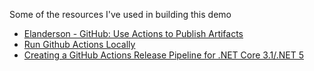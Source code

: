 Some of the resources I've used in building this demo

- [Elanderson - GitHub: Use Actions to Publish Artifacts](https://elanderson.net/2020/06/github-use-actions-to-publish-artifacts/)
- [Run Github Actions Locally](https://www.amazon.co.uk/TOMLOV-Microscope-Magnification-Ultra-Precise-Compatible/dp/B08G4Y6C65)
- [Creating a GitHub Actions Release Pipeline for .NET Core 3.1/.NET 5
](https://erri120.github.io/2020/12/19/Creating-a-GitHub-Actions-Release-Pipeline-for-NET-Core-3-1-NET-5)